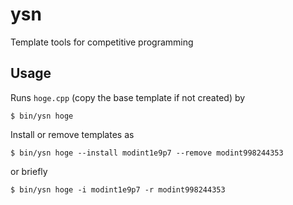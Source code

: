 # ysn
Template tools for competitive programming

## Usage
Runs `hoge.cpp` (copy the base template if not created) by
```
$ bin/ysn hoge
```

Install or remove templates as
```
$ bin/ysn hoge --install modint1e9p7 --remove modint998244353
```
or briefly
```
$ bin/ysn hoge -i modint1e9p7 -r modint998244353
```